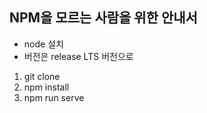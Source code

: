 ## NPM을 모르는 사람을 위한 안내서
- node 설치
- 버전은 release LTS 버전으로
 1. git clone
 2. npm install
 3. npm run serve